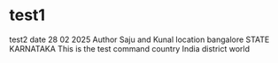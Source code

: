 # test1
test2
date 28 02 2025
Author Saju and Kunal
location bangalore
STATE KARNATAKA
This is the test command
country India
district
world
